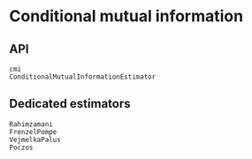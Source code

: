 # Conditional mutual information

## API

```@docs
cmi
ConditionalMutualInformationEstimator
```

## Dedicated estimators

```@docs
Rahimzamani
FrenzelPompe
VejmelkaPalus
Poczos
```
